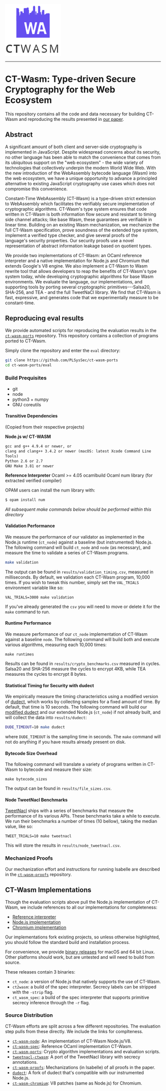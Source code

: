 <img src="./logo.png"/>

------------

#	CT-Wasm: Type-driven Secure Cryptography for the Web Ecosystem

This repository contains all the code and data necessary for building CT-Wasm
and reproducing the results presented in [our paper](https://arxiv.org/abs/1808.01348).

## Abstract

A significant amount of both client and server-side cryptography is implemented
in JavaScript. Despite widespread concerns about its security, no other
language has been able to match the convenience that comes from its ubiquitous
support on the "web ecosystem" - the wide variety of technologies that
collectively underpin the modern World Wide Web. With the new introduction of
the WebAssembly bytecode language (Wasm) into the web ecosystem, we have a
unique opportunity to advance a principled alternative to existing JavaScript
cryptography use cases which does not compromise this convenience.

Constant-Time WebAssembly (CT-Wasm) is a type-driven strict extension
to WebAssembly which facilitates the verifiably secure implementation of
cryptographic algorithms. CT-Wasm's type system ensures that code written in
CT-Wasm is both information flow secure and resistant to timing side channel
attacks; like base Wasm, these guarantees are verifiable in linear time.
Building on an existing Wasm mechanization, we mechanize the full CT-Wasm
specification, prove soundness of the extended type system, implement a
verified type checker, and give several proofs of the language's security
properties. Our security proofs use a novel representation of abstract
information leakage based on quotient types.

We provide two implementations of CT-Wasm: an OCaml reference interpreter and a
native implementation for Node.js and Chromium that extends Google's V8 engine.
We also implement a CT-Wasm to Wasm rewrite tool that allows developers to reap
the benefits of CT-Wasm's type system today, while developing cryptographic
algorithms for base Wasm environments. We evaluate the language, our
implementations, and supporting tools by porting several cryptographic
primitives---Salsa20, SHA-256, and TEA - and the full TweetNaCl library. We
find that CT-Wasm is fast, expressive, and generates code that we
experimentally measure to be constant-time.

## Reproducing eval results
We provide automated scripts for reproducing the evaluation results in the
[`ct-wasm-ports`](https://github.com/PLSysSec/ct-wasm-ports) repository. This repository contains a collection of programs
ported to CT-Wasm.

Simply clone the repository and enter the `eval` directory:

```bash
git clone https://github.com/PLSysSec/ct-wasm-ports
cd ct-wasm-ports/eval
```

### Build Prequisites

- git
- node
- python3 + numpy
- GNU coreutils


#### Transitive Dependencies

(Copied from their respective projects)

**Node.js w/ CT-WASM**

    gcc and g++ 4.9.4 or newer, or
    clang and clang++ 3.4.2 or newer (macOS: latest Xcode Command Line Tools)
    Python 2.6 or 2.7
    GNU Make 3.81 or newer

**Reference Interpreter**
Ocaml >= 4.05
ocamlbuild
Ocaml num library (for extracted verified compiler)

OPAM users can install the num library with:

```bash
$ opam install num
```


*All subsequent make commands below should be performed within this directory*

#### Validation Performance
We measure the performance of our validator as implemented in the Node.js runtime (`ct_node`) against a baseline (but
instrumented) Node.js. The following command will build `ct_node` and `node` (as necessary), and measure the time to validate a series of CT-Wasm programs.

```bash
make validation
```

The output can be found in `results/validation_timing.csv`, measured in milliseconds.
By default, we validation each CT-Wasm program, 10,000 times. If you wish to tweak this number, simply set the `VAL_TRIALS` environment variable like so:

```
VAL_TRIALS=3000 make validation
```

If you've already generated the `csv` you will need to move or delete it for
the `make` command to run.

#### Runtime Performance
We measure performance of our `ct_node` implementation of CT-Wasm against a
baseline `node`. The following command will build both and execute various
algorithms, measuring each 10,000 times:

```
make runtimes
```

Results can be found in `results/crypto_benchmarks.csv` measured in cycles.
Salsa20 and SHA-256 measure the cycles to encrypt 4KB, while TEA measures the
cycles to encrypt 8 bytes.

#### Statistical Timing for Security with dudect
We empirically measure the timing characteristics using a modified version of
[dudect](https://github.com/oreparaz/dudect), which works by collecting samples for a fixed amount of time. By
default, that time is 10 seconds. The following command will build our [modified dudect](https://github.com/PLSysSec/dudect) and our extended Node.js (`ct_node`) if not already built, and will collect the data into `results/dudect`:

```bash
DUDE_TIMEOUT=10 make dudect
```

where `DUDE_TIMEOUT` is the sampling time in seconds. The `make` command will
not do anything if you have results already present on disk.

#### Bytecode Size Overhead
The following command will translate a variety of programs written in CT-Wasm
to bytecode and measure their size:

```
make bytecode_sizes
```

The output can be found in `results/file_sizes.csv`.

#### Node TweetNacl Benchmarks
[TweetNacl](https://github.com/TorstenStueber/TweetNacl-WebAssembly) ships with a series of benchmarks that measure the performance of its various APIs. These benchmarks take a while to execute. We run their benchmarks a number of times (10 bellow), taking the median value, like so:

```
TWEET_TRIALS=10 make tweetnacl
```

This will store the results in `results/node_tweetnacl.csv`.

### Mechanized Proofs

Our mechanization effort and instructions for running Isabelle are described in the  [`ct-wasm-proofs`](https://github.com/PLSysSec/ct-wasm-proofs) repository.

## CT-Wasm Implementations

Though the evaluation scripts above pull the Node.js implementation of CT-Wasm, we include references to all our implementations for completeness:

- [Reference interpreter](https://github.com/PLSysSec/ct-wasm-spec)
- [Node.js implementation](https://github.com/PLSysSec/ct-wasm-node)
- [Chromium implementation](https://github.com/PLSysSec/ct-wasm-chromium)

Our implementations fork existing projects, so unless otherwise highlighted,
you should follow the standard build and installation process.

For convenience, we provide [binary
releases](https://github.com/PLSysSec/ct-wasm-spec/releases/artifact) for macOS
and 64 bit Linux. Other platforms should work, but are untested and will need
to build from source.

These releases contain 3 binaries:

 - `ct_node`: a version of Node.js that natively supports the use of CT-Wasm.
 - `ct2wasm`: a build of the spec interpreter. Secrecy labels can be stripped with the `-strip` flag.
 - `ct_wasm_spec`: a build of the spec interpreter that supports primitive secrecy inference through the `-r` flag.


### Source Distribution

CT-Wasm efforts are split across a few different repositories. The evaluation step pulls from these directly. We include the links for complteness.

 - [`ct-wasm-node`](https://github.com/PLSysSec/ct-wasm-node): An implementation of CT-Wasm Node.js/V8.
 - [`ct-wasm-spec`](https://github.com/PLSysSec/ct-wasm-spec): Reference OCaml implementation CT-Wasm.
 - [`ct-wasm-ports`](https://github.com/PLSysSec/ct-wasm-ports): Crypto algorithm implementations and evaluation scripts.
 - [`tweetnacl-ctwasm`](https://github.com/PLSysSec/tweetnacl-ctwasm): A port of the TweetNacl library with secrecy annotations.
 - [`ct-wasm-proofs`](https://github.com/PLSysSec/ct-wasm-proofs): Mechanizations (in Isabelle) of all proofs in the paper.
 - [`dudect`](https://github.com/PLSysSec/ct-wasm-proofs): A fork of dudect that's compatible with our instrumented Node.js.
 - [`ct-wasm-chromium`](https://github.com/PLSysSec/ct-wasm-chromium): V8 patches (same as Node.js) for Chromium.
